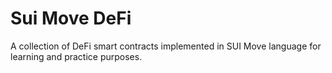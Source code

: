 # Sui Move DeFi

A collection of DeFi smart contracts implemented in SUI Move language for learning and practice purposes.